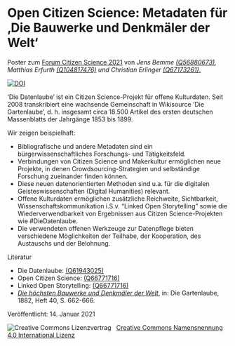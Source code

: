 <h1 id="Open Citizen Science: Metadaten und Links für ‚Die Bauwerke und Denkmäler der Welt‘">Open Citizen Science: Metadaten für ‚Die Bauwerke und Denkmäler der Welt‘</h1>
<p> Poster zum <a href="https://www.buergerschaffenwissen.de/citizen-science/veranstaltungen/forum-citizen-science-2021">Forum Citizen Science 2021</a> von <em>Jens Bemme</em> <a href="https://www.wikidata.org/wiki/Q56880673"><em>(Q56880673)</em></a><em>, </a><em>Matthias Erfurth</em> <a href="https://www.wikidata.org/wiki/Q104817476"><em>(Q104817476)</em></a><em></em> und </em><em>Christian Erlinger</em> <a href="https://www.wikidata.org/wiki/Q67173261"><em>(Q67173261)</em>.
</p>
<a href="https://doi.org/10.5281/zenodo.4707221"><img src="https://zenodo.org/badge/DOI/10.5281/zenodo.4707221.svg" alt="DOI"></a>
<p>‘Die Datenlaube’ ist ein Citizen Science-Projekt für offene Kulturdaten. Seit 2008 transkribiert eine wachsende Gemeinschaft in Wikisource ‘Die Gartenlaube’, d. h. insgesamt circa 18.500 Artikel des ersten deutschen Massenblatts der Jahrgänge 1853 bis 1899.</p>
<p></p>
<p>Wir zeigen beispielhaft:</p>
<p>
<ul>
<li>Bibliografische und andere Metadaten sind ein bürgerwissenschaftliches Forschungs- und Tätigkeitsfeld.</li>
<li> Verbindungen von Citizen Science und Makerkultur ermöglichen neue Projekte, in denen Crowdsourcing-Strategien und selbständige Forschung zueinander finden können.</li>
<li> Diese neuen datenorientierten Methoden sind u.a. für die digitalen Geisteswissenschaften (Digital Humanities) relevant.</li>
<li> Offene Kulturdaten ermöglichen zusätzliche Reichweite, Sichtbarkeit, Wissenschaftskommunikation i.S.v. “Linked Open Storytelling” sowie die Wiederverwendbarkeit von Ergebnissen aus Citizen Science-Projekten wie #DieDatenlaube.</li>
<li>Die verwendeten offenen Werkzeuge zur Datenpflege bieten verschiedene Möglichkeiten der Teilhabe, der Kooperation, des Austauschs und der Belohnung.</li></ul></p>
<p></p>
<p>Literatur</p>
<p>
<ul>
<li>Die Datenlaube: <a href="https://www.wikidata.org/wiki/Q61943025">(Q61943025)</a></li>
<li>Open Citizen Science: <a href="https://www.wikidata.org/wiki/Q66771716">(Q66771716)</a></li>
<li>Linked Open Storytelling: <a href="https://www.wikidata.org/wiki/Q66631860">(Q66771716)</a></li>
<li><a href="https://de.wikisource.org/wiki/Die_h%C3%B6chsten_Bauwerke_und_Denkm%C3%A4ler_der_Welt"><em>Die höchsten Bauwerke und Denkmäler der Welt</em></a>, in: Die Gartenlaube, 1882, Heft 40, S. 662-666.</li>
</ul></p>

<p>Veröffentlicht: 14. Januar 2021</p>
<img alt="Creative Commons Lizenzvertrag" style="border-width:0" src="https://i.creativecommons.org/l/by/4.0/80x15.png" />&nbsp;&nbsp;&nbsp;<a rel="license" href="http://creativecommons.org/licenses/by/4.0/">Creative Commons Namensnennung 4.0 International Lizenz</a> <a rel="license" href="http://creativecommons.org/licenses/by/4.0/">
